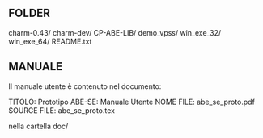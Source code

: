 FOLDER
------

  charm-0.43/
  charm-dev/
  CP-ABE-LIB/
  demo_vpss/
  win_exe_32/
  win_exe_64/
  README.txt


MANUALE
-------

Il manuale utente è contenuto nel documento:

  TITOLO:      Prototipo ABE-SE: Manuale Utente
  NOME FILE:   abe_se_proto.pdf
  SOURCE FILE: abe_se_proto.tex

nella cartella doc/
